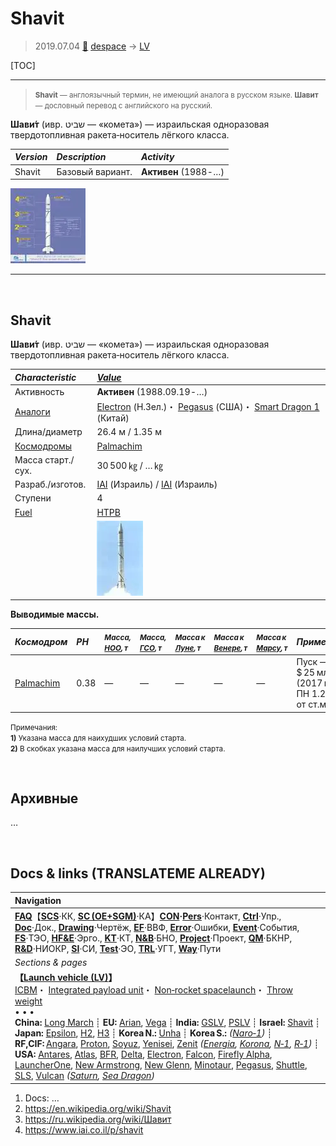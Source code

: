 # Shavit
> 2019.07.04 [🚀](../index/index.md) [despace](index.md) → [LV](lv.md)

[TOC]

---

> <small>**Shavit** — англоязычный термин, не имеющий аналога в русском языке. **Шавит** — дословный перевод с английского на русский.</small>

**Шави́т** (ивр. ‏שביט‏‎ — «комета») — израильская одноразовая твердотопливная ракета‑носитель лёгкого класса.

|*Version*|*Description*|*Activity*|
|:-|:-|:-|
|Shavit|Базовый вариант.|**Активен** (1988 ‑ …)|

[![](f/lv/shavit/shavit1_01_thumb.webp)](f/lv/shavit/shavit1_01.webp)


---

<p style="page-break-after:always"> </p>

## Shavit
**Шави́т** (ивр. ‏שביט‏‎ — «комета») — израильская одноразовая твердотопливная ракета‑носитель лёгкого класса.

|*Characteristic*|*[Value](si.md)*|
|:-|:-|
|Активность|**Активен** (1988.09.19 ‑ …)|
|[Аналоги](analogue.md)|[Electron](electron.md) (Н.Зел.)・ [Pegasus](pegasus.md) (США)・ [Smart Dragon 1](smart_dragon.md) (Китай)|
|Длина/диаметр|26.4 м / 1.35 м|
|[Космодромы](spaceport.md)|[Palmachim](spaceport.md)|
|Масса старт./сух.|30 500 ㎏ / … ㎏|
|Разраб./изготов.|[IAI](contact/iai.md) (Израиль) / [IAI](contact/iai.md) (Израиль)|
|Ступени|4|
|[Fuel](ps.md)|[HTPB](ps.md)|
| |[![](f/lv/shavit/shavit1_02_thumb.webp)](f/lv/shavit/shavit1_02.webp)|

**Выводимые массы.**

|*Космодром*|*РН*|<small>*Масса,<br> [НОО](nnb.md), т*</small>|<small>*Масса,<br> [ГСО](nnb.md), т*</small>|<small>*Масса к<br> [Луне](moon.md), т*</small>|<small>*Масса к<br> [Венере](venus.md), т*</small>|<small>*Масса к<br> [Марсу](mars.md), т*</small>|*Примечания*|
|:-|:-|:-|:-|:-|:-|:-|:-|
|[Palmachim](spaceport.md)|0.38|—|—|—|—|—|Пуск — $ 25 млн (2017 г);<br> ПН 1.24 % от ст.массы|

<small>Примечания:<br> **1)** Указана масса для наихудших условий старта.<br> **2)** В скобках указана масса для наилучших условий старта.</small>



<p style="page-break-after:always"> </p>

## Архивные

…



<p style="page-break-after:always"> </p>

## Docs & links (TRANSLATEME ALREADY)
|Navigation|
|:-|
|**[FAQ](faq.md)**【**[SCS](scs.md)**·КК, **[SC (OE+SGM)](sc.md)**·КА】**[CON](contact.md)·[Pers](person.md)**·Контакт, **[Ctrl](control.md)**·Упр., **[Doc](doc.md)**·Док., **[Drawing](drawing.md)**·Чертёж, **[EF](ef.md)**·ВВФ, **[Error](error.md)**·Ошибки, **[Event](event.md)**·События, **[FS](fs.md)**·ТЭО, **[HF&E](hfe.md)**·Эрго., **[KT](kt.md)**·КТ, **[N&B](nnb.md)**·БНО, **[Project](project.md)**·Проект, **[QM](qm.md)**·БКНР, **[R&D](rnd.md)**·НИОКР, **[SI](si.md)**·СИ, **[Test](test.md)**·ЭО, **[TRL](trl.md)**·УГТ, **[Way](way.md)**·Пути|
|*Sections & pages*|
|**【[Launch vehicle (LV)](lv.md)】**<br> [ICBM](icbm.md)・ [Integrated payload unit](lv.md)・ [Non‑rocket spacelaunch](nrs.md)・ [Throw weight](throw_weight.md)<br>• • •<br> **China:** [Long March](long_march.md) ┊ **EU:** [Arian](arian.md), [Vega](vega.md) ┊ **India:** [GSLV](gslv.md), [PSLV](pslv.md) ┊ **Israel:** [Shavit](shavit.md) ┊ **Japan:** [Epsilon](epsilon.md), [H2](h2.md), [H3](h3.md) ┊ **Korea N.:** [Unha](unha.md) ┊ **Korea S.:** *([Naro‑1](naro_1.md))* ┊ **RF,CIF:** [Angara](angara.md), [Proton](proton.md), [Soyuz](soyuz.md), [Yenisei](yenisei.md), [Zenit](zenit.md) *([Energia](energia.md), [Korona](korona.md), [N‑1](n_1.md), [R‑1](r_7.md))* ┊ **USA:** [Antares](antares.md), [Atlas](atlas.md), [BFR](bfr.md), [Delta](delta.md), [Electron](electron.md), [Falcon](falcon.md), [Firefly Alpha](firefly_alpha.md), [LauncherOne](launcherone.md), [New Armstrong](new_armstrong.md), [New Glenn](new_glenn.md), [Minotaur](minotaur.md), [Pegasus](pegasus.md), [Shuttle](shuttle.md), [SLS](sls.md), [Vulcan](vulcan.md) *([Saturn](saturn_lv.md), [Sea Dragon](sea_dragon.md))*|

   1. Docs: …
   1. <https://en.wikipedia.org/wiki/Shavit>
   1. <https://ru.wikipedia.org/wiki/Шавит>
   1. <https://www.iai.co.il/p/shavit>
